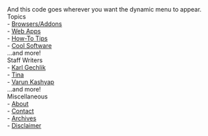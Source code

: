 <style type="text/css">
.menutitle{
cursor:pointer;
margin-bottom: 5px;
background-color:#ECECFF;
color:#000000;
width:140px;
padding:2px;
text-align:center;
font-weight:bold;
/*/*/border:1px solid #000000;/* */
}.submenu{
margin-bottom: 0.5em;
}
</style><script type="text/javascript">/***********************************************
* Switch Menu script- by Martial B of http://getElementById.com/
* Modified by Dynamic Drive for format & NS4/IE4 compatibility
* Visit http://www.dynamicdrive.com/ for full source code
***********************************************/var persistmenu="yes" //"yes" or "no". Make sure each SPAN content contains an incrementing ID starting at 1 (id="sub1", id="sub2", etc)
var persisttype="sitewide" //enter "sitewide" for menu to persist across site, "local" for this page onlyif (document.getElementById){ //DynamicDrive.com change
document.write('<style type="text/css">n')
document.write('.submenu{display: none;}n')
document.write('</style>n')
}function SwitchMenu(obj){
if(document.getElementById){
var el = document.getElementById(obj);
var ar = document.getElementById("masterdiv").getElementsByTagName("span"); //DynamicDrive.com change
if(el.style.display != "block"){ //DynamicDrive.com change
for (var i=0; i<ar.length; i++){
if (ar[i].className=="submenu") //DynamicDrive.com change
ar[i].style.display = "none";
}
el.style.display = "block";
}else{
el.style.display = "none";
}
}
}function get_cookie(Name) {
var search = Name + "="
var returnvalue = "";
if (document.cookie.length > 0) {
offset = document.cookie.indexOf(search)
if (offset != -1) {
offset += search.length
end = document.cookie.indexOf(";", offset);
if (end == -1) end = document.cookie.length;
returnvalue=unescape(document.cookie.substring(offset, end))
}
}
return returnvalue;
}function onloadfunction(){
if (persistmenu=="yes"){
var cookiename=(persisttype=="sitewide")? "switchmenu" : window.location.pathname
var cookievalue=get_cookie(cookiename)
if (cookievalue!="")
document.getElementById(cookievalue).style.display="block"
}
}function savemenustate(){
var inc=1, blockid=""
while (document.getElementById("sub"+inc)){
if (document.getElementById("sub"+inc).style.display=="block"){
blockid="sub"+inc
break
}
inc++
}
var cookiename=(persisttype=="sitewide")? "switchmenu" : window.location.pathname
var cookievalue=(persisttype=="sitewide")? blockid+";path=/" : blockid
document.cookie=cookiename+"="+cookievalue
}if (window.addEventListener)
window.addEventListener("load", onloadfunction, false)
else if (window.attachEvent)
window.attachEvent("onload", onloadfunction)
else if (document.getElementById)
window.onload=onloadfunctionif (persistmenu=="yes" && document.getElementById)
window.onunload=savemenustate</script>
And this code goes wherever you want the dynamic menu to appear.
<!-- Keep all menus within masterdiv-->
<div id="masterdiv"><div onclick="SwitchMenu('sub1')">Topics</div>
<span id="sub1">
- <a href="https://www.makeuseof.com/service/browser">Browsers/Addons</a><br>
- <a href="https://www.makeuseof.com/service/web_based">Web Apps</a><br>
- <a href="https://www.makeuseof.com/service/how-to">How-To Tips</a><br>
- <a href="https://www.makeuseof.com/service/applications">Cool Software</a><br>
...and more!
</span><div onclick="SwitchMenu('sub2')">Staff Writers</div>
<span id="sub2">
- <a href="https://www.makeuseof.com/tag/author/karl-l-gechlik/">Karl Gechlik</a><br>
- <a href="https://www.makeuseof.com/tag/author/tinsie/">Tina</a><br>
- <a href="https://www.makeuseof.com/tag/author/varunkashyap/">Varun Kashyap</a><br>
...and more!
</span><div onclick="SwitchMenu('sub3')">Miscellaneous</div>
<span id="sub3">
- <a href="https://www.makeuseof.com/about/">About</a><br>
- <a href="https://www.makeuseof.com/contact">Contact</a><br>
- <a href="https://www.makeuseof.com/archives-2">Archives</a><br>
- <a href="https://www.makeuseof.com/disclaimer">Disclaimer</a><br>
</span></div>

